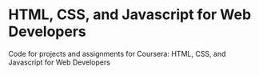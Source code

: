 # HTML, CSS, and Javascript for Web Developers

Code for projects and assignments for Coursera: HTML, CSS, and Javascript for Web Developers
